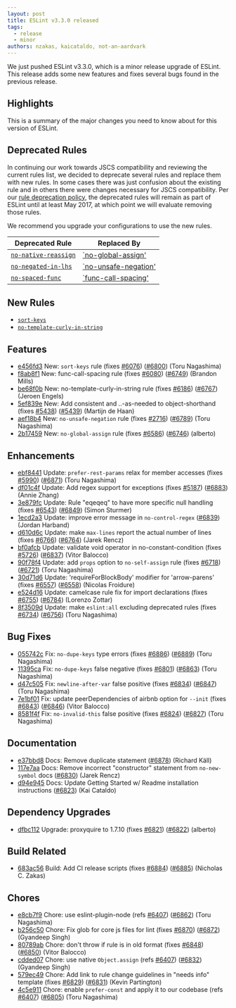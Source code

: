 ```yaml
---
layout: post
title: ESLint v3.3.0 released
tags:
  - release
  - minor
authors: nzakas, kaicataldo, not-an-aardvark
---
```


We just pushed ESLint v3.3.0, which is a minor release upgrade of ESLint. This release adds some new features and fixes several bugs found in the previous release.

## Highlights


This is a summary of the major changes you need to know about for this version of ESLint.

## Deprecated Rules

In continuing our work towards JSCS compatibility and reviewing the current rules list, we decided to deprecate several rules and replace them with new rules. In some cases there was just confusion about the existing rule and in others there were changes necessary for JSCS compatibility. Per our [rule deprecation policy](https://eslint.org/docs/user-guide/rule-deprecation), the deprecated rules will remain as part of ESLint until at least May 2017, at which point we will evaluate removing those rules.

We recommend you upgrade your configurations to use the new rules.

| **Deprecated Rule** | **Replaced By** |
|---------------------|-----------------|
| [`no-native-reassign`](https://eslint.org/docs/rules/no-native-reassign) | [`no-global-assign'](https://eslint.org/docs/rules/no-global-assign) |
| [`no-negated-in-lhs`](https://eslint.org/docs/rules/no-negated-in-lhs) | [`no-unsafe-negation'](https://eslint.org/docs/rules/no-unsafe-negation) |
| [`no-spaced-func`](https://eslint.org/docs/rules/no-spaced-func) | [`func-call-spacing'](https://eslint.org/docs/rules/func-call-spacing) |


## New Rules

* [`sort-keys`](https://eslint.org/docs/rules/sort-keys)
* [`no-template-curly-in-string`](https://eslint.org/docs/rules/no-template-curly-in-string)




## Features


* [e456fd3](https://github.com/eslint/eslint/commit/e456fd3) New: `sort-keys` rule (fixes [#6076](https://github.com/eslint/eslint/issues/6076)) ([#6800](https://github.com/eslint/eslint/issues/6800)) (Toru Nagashima)
* [f8ab8f1](https://github.com/eslint/eslint/commit/f8ab8f1) New: func-call-spacing rule (fixes [#6080](https://github.com/eslint/eslint/issues/6080)) ([#6749](https://github.com/eslint/eslint/issues/6749)) (Brandon Mills)
* [be68f0b](https://github.com/eslint/eslint/commit/be68f0b) New: no-template-curly-in-string rule (fixes [#6186](https://github.com/eslint/eslint/issues/6186)) ([#6767](https://github.com/eslint/eslint/issues/6767)) (Jeroen Engels)
* [5ef839e](https://github.com/eslint/eslint/commit/5ef839e) New: Add consistent and ..-as-needed to object-shorthand (fixes [#5438](https://github.com/eslint/eslint/issues/5438)) ([#5439](https://github.com/eslint/eslint/issues/5439)) (Martijn de Haan)
* [aef18b4](https://github.com/eslint/eslint/commit/aef18b4) New: `no-unsafe-negation` rule (fixes [#2716](https://github.com/eslint/eslint/issues/2716)) ([#6789](https://github.com/eslint/eslint/issues/6789)) (Toru Nagashima)
* [2b17459](https://github.com/eslint/eslint/commit/2b17459) New: `no-global-assign` rule (fixes [#6586](https://github.com/eslint/eslint/issues/6586)) ([#6746](https://github.com/eslint/eslint/issues/6746)) (alberto)




## Enhancements


* [ebf8441](https://github.com/eslint/eslint/commit/ebf8441) Update: `prefer-rest-params` relax for member accesses (fixes [#5990](https://github.com/eslint/eslint/issues/5990)) ([#6871](https://github.com/eslint/eslint/issues/6871)) (Toru Nagashima)
* [df01c4f](https://github.com/eslint/eslint/commit/df01c4f) Update: Add regex support for exceptions (fixes [#5187](https://github.com/eslint/eslint/issues/5187)) ([#6883](https://github.com/eslint/eslint/issues/6883)) (Annie Zhang)
* [3e879fc](https://github.com/eslint/eslint/commit/3e879fc) Update: Rule "eqeqeq" to have more specific null handling (fixes [#6543](https://github.com/eslint/eslint/issues/6543)) ([#6849](https://github.com/eslint/eslint/issues/6849)) (Simon Sturmer)
* [1ecd2a3](https://github.com/eslint/eslint/commit/1ecd2a3) Update: improve error message in `no-control-regex` ([#6839](https://github.com/eslint/eslint/issues/6839)) (Jordan Harband)
* [d610d6c](https://github.com/eslint/eslint/commit/d610d6c) Update: make `max-lines` report the actual number of lines (fixes [#6766](https://github.com/eslint/eslint/issues/6766)) ([#6764](https://github.com/eslint/eslint/issues/6764)) (Jarek Rencz)
* [bf0afcb](https://github.com/eslint/eslint/commit/bf0afcb) Update: validate void operator in no-constant-condition (fixes [#5726](https://github.com/eslint/eslint/issues/5726)) ([#6837](https://github.com/eslint/eslint/issues/6837)) (Vitor Balocco)
* [90f78f4](https://github.com/eslint/eslint/commit/90f78f4) Update: add `props` option to `no-self-assign` rule (fixes [#6718](https://github.com/eslint/eslint/issues/6718)) ([#6721](https://github.com/eslint/eslint/issues/6721)) (Toru Nagashima)
* [30d71d6](https://github.com/eslint/eslint/commit/30d71d6) Update: 'requireForBlockBody' modifier for 'arrow-parens' (fixes [#6557](https://github.com/eslint/eslint/issues/6557)) ([#6558](https://github.com/eslint/eslint/issues/6558)) (Nicolas Froidure)
* [e524d16](https://github.com/eslint/eslint/commit/e524d16) Update: camelcase rule fix for import declarations (fixes [#6755](https://github.com/eslint/eslint/issues/6755)) ([#6784](https://github.com/eslint/eslint/issues/6784)) (Lorenzo Zottar)
* [8f3509d](https://github.com/eslint/eslint/commit/8f3509d) Update: make `eslint:all` excluding deprecated rules (fixes [#6734](https://github.com/eslint/eslint/issues/6734)) ([#6756](https://github.com/eslint/eslint/issues/6756)) (Toru Nagashima)




## Bug Fixes


* [055742c](https://github.com/eslint/eslint/commit/055742c) Fix: `no-dupe-keys` type errors (fixes [#6886](https://github.com/eslint/eslint/issues/6886)) ([#6889](https://github.com/eslint/eslint/issues/6889)) (Toru Nagashima)
* [11395ca](https://github.com/eslint/eslint/commit/11395ca) Fix: `no-dupe-keys` false negative (fixes [#6801](https://github.com/eslint/eslint/issues/6801)) ([#6863](https://github.com/eslint/eslint/issues/6863)) (Toru Nagashima)
* [d47c505](https://github.com/eslint/eslint/commit/d47c505) Fix: `newline-after-var` false positive (fixes [#6834](https://github.com/eslint/eslint/issues/6834)) ([#6847](https://github.com/eslint/eslint/issues/6847)) (Toru Nagashima)
* [7e1bf01](https://github.com/eslint/eslint/commit/7e1bf01) Fix: update peerDependencies of airbnb option for `--init` (fixes [#6843](https://github.com/eslint/eslint/issues/6843)) ([#6846](https://github.com/eslint/eslint/issues/6846)) (Vitor Balocco)
* [8581f4f](https://github.com/eslint/eslint/commit/8581f4f) Fix: `no-invalid-this` false positive (fixes [#6824](https://github.com/eslint/eslint/issues/6824)) ([#6827](https://github.com/eslint/eslint/issues/6827)) (Toru Nagashima)




## Documentation


* [e37bbd8](https://github.com/eslint/eslint/commit/e37bbd8) Docs: Remove duplicate statement ([#6878](https://github.com/eslint/eslint/issues/6878)) (Richard Käll)
* [117e7aa](https://github.com/eslint/eslint/commit/117e7aa) Docs: Remove incorrect "constructor" statement from `no-new-symbol` docs ([#6830](https://github.com/eslint/eslint/issues/6830)) (Jarek Rencz)
* [d94e945](https://github.com/eslint/eslint/commit/d94e945) Docs: Update Getting Started w/ Readme installation instructions ([#6823](https://github.com/eslint/eslint/issues/6823)) (Kai Cataldo)




## Dependency Upgrades


* [dfbc112](https://github.com/eslint/eslint/commit/dfbc112) Upgrade: proxyquire to 1.7.10 (fixes [#6821](https://github.com/eslint/eslint/issues/6821)) ([#6822](https://github.com/eslint/eslint/issues/6822)) (alberto)




## Build Related


* [683ac56](https://github.com/eslint/eslint/commit/683ac56) Build: Add CI release scripts (fixes [#6884](https://github.com/eslint/eslint/issues/6884)) ([#6885](https://github.com/eslint/eslint/issues/6885)) (Nicholas C. Zakas)




## Chores


* [e8cb7f9](https://github.com/eslint/eslint/commit/e8cb7f9) Chore: use eslint-plugin-node (refs [#6407](https://github.com/eslint/eslint/issues/6407)) ([#6862](https://github.com/eslint/eslint/issues/6862)) (Toru Nagashima)
* [b256c50](https://github.com/eslint/eslint/commit/b256c50) Chore: Fix glob for core js files for lint (fixes [#6870](https://github.com/eslint/eslint/issues/6870)) ([#6872](https://github.com/eslint/eslint/issues/6872)) (Gyandeep Singh)
* [80789ab](https://github.com/eslint/eslint/commit/80789ab) Chore: don't throw if rule is in old format (fixes [#6848](https://github.com/eslint/eslint/issues/6848)) ([#6850](https://github.com/eslint/eslint/issues/6850)) (Vitor Balocco)
* [cdded07](https://github.com/eslint/eslint/commit/cdded07) Chore: use native `Object.assign` (refs [#6407](https://github.com/eslint/eslint/issues/6407)) ([#6832](https://github.com/eslint/eslint/issues/6832)) (Gyandeep Singh)
* [579ec49](https://github.com/eslint/eslint/commit/579ec49) Chore: Add link to rule change guidelines in "needs info" template (fixes [#6829](https://github.com/eslint/eslint/issues/6829)) ([#6831](https://github.com/eslint/eslint/issues/6831)) (Kevin Partington)
* [4c5e911](https://github.com/eslint/eslint/commit/4c5e911) Chore: enable `prefer-const` and apply it to our codebase (refs [#6407](https://github.com/eslint/eslint/issues/6407)) ([#6805](https://github.com/eslint/eslint/issues/6805)) (Toru Nagashima)
